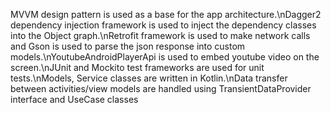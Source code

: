 MVVM design pattern is used as a base for the app architecture.\nDagger2 dependency injection framework is used to inject the dependency classes into the Object graph.\nRetrofit framework is used to make network calls and Gson is used to parse the json response into custom models.\nYoutubeAndroidPlayerApi is used to embed youtube video on the screen.\nJUnit and Mockito test frameworks are used for unit tests.\nModels, Service classes are written in Kotlin.\nData transfer between activities/view models are handled using TransientDataProvider interface and UseCase classes
